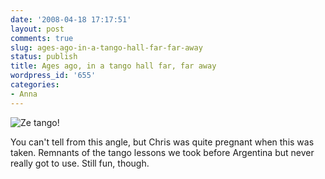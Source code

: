 ```yaml
---
date: '2008-04-18 17:17:51'
layout: post
comments: true
slug: ages-ago-in-a-tango-hall-far-far-away
status: publish
title: Ages ago, in a tango hall far, far away
wordpress_id: '655'
categories:
- Anna
---
```


![Ze tango!](http://www.phfactor.net/wp-pics/100_2237_2.JPG)


You can't tell from this angle, but Chris was quite pregnant when this was taken. Remnants of the tango lessons we took before Argentina but never really got to use. Still fun, though.

